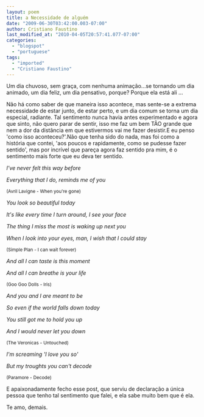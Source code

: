 ```yaml
---
layout: poem
title: a Necessidade de alguém
date: "2009-06-30T03:42:00.003-07:00"
author: Cristiano Faustino
last_modified_at: "2010-04-05T20:57:41.077-07:00"
categories:
  - "blogspot"
  - "portuguese"
tags:
  - "imported"
  - "Cristiano Faustino"
---
```


Um dia chuvoso, sem graça, com nenhuma animação...se tornando um dia animado, um dia feliz, um dia pensativo, porque? Porque ela está ali ...

Não há como saber de que maneira isso acontece, mas sente-se a extrema necessidade de estar junto, de estar perto, e um dia comum se torna um dia especial, radiante. Tal sentimento nunca havia antes experimentado e agora que sinto, não quero parar de sentir, isso me faz um bem TÃO grande que nem a dor da distância em que estivermos vai me fazer desistir.E eu penso 'como isso aconteceu?'.Não que tenha sido do nada, mas foi como a história que contei, 'aos poucos e rapidamente, como se pudesse fazer sentido', mas por incrível que pareça agora faz sentido pra mim, é o sentimento mais forte que eu deva ter sentido.

<span style="font-style: italic;">I've never felt this way before

<span style="font-style: italic;"> Everything that I do, reminds me of you

<span style="font-size:85%;">(Avril Lavigne - When you're gone)

<span style="font-style: italic;">You look so beautiful today

<span style="font-style: italic;"> It's like every time I turn around, I see your face

<span style="font-style: italic;"> The thing I miss the most is waking up next you

<span style="font-style: italic;"> When I look into your eyes, man, I wish that I could stay

<span style="font-size:85%;">(Simple Plan - I can wait forever)

<span style="font-style: italic;">And all I can taste is this moment

<span style="font-style: italic;"> And all I can breathe is your life

<span style="font-size:85%;">(Goo Goo Dolls - Iris)

<span style="font-style: italic;">And you and I are meant to be

<span style="font-style: italic;"> So even if the world falls down today

<span style="font-style: italic;"> You still got me to hold you up

<span style="font-style: italic;"> And I would never let you down

<span style="font-size:85%;">(The Veronicas - Untouched)

<span style="font-style: italic;">I'm screaming 'I love you so'

<span style="font-style: italic;">But my troughts you can't decode

<span style="font-size:85%;">(Paramore - Decode)

E apaixonadamente fecho esse post, que serviu de declaração a única pessoa que tenho tal sentimento que falei, e ela sabe muito bem que é ela.

Te amo, demais.